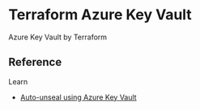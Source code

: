 # Terraform Azure Key Vault
Azure Key Vault by Terraform

## Reference
Learn
- [Auto-unseal using Azure Key Vault](https://learn.hashicorp.com/tutorials/vault/autounseal-azure-keyvault?in=vault/auto-unseal)